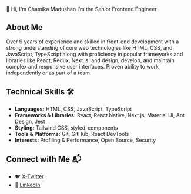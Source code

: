 👋 Hi, I'm Chamika Madushan I’m the Senior Frontend Engineer

## About Me
Over 9 years of experience and skilled in front-end development with a strong understanding of core web technologies like HTML, CSS, and JavaScript, TypeScript along with proficiency in popular frameworks and libraries like React, Redux, Next.js, and design, develop, and maintain complex and responsive user interfaces. Proven ability to work independently or as part of a team.


## Technical Skills 🛠️
- **Languages:** HTML, CSS, JavaScript, TypeScript
- **Frameworks & Libraries:** React, React Native, Next.js, Material UI, Ant Design, Jest
- **Styling:** Tailwind CSS, styled-components
- **Tools & Platforms:** Git, GitHub, React DevTools
- **Interests:** Profiling & Performance, Open Source, Security


## Connect with Me 📬
- 🐦 [X-Twitter](https://x.com/KAChamikaMadus1)
- 🔗 [LinkedIn](https://www.linkedin.com/in/chamika-madushan/)


